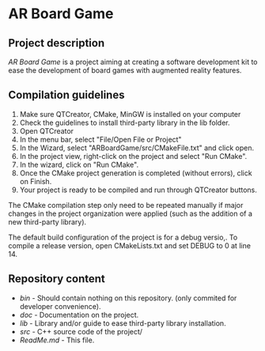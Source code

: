 # AR Board Game 

## Project description
*AR Board Game* is a project aiming at creating a software development kit to ease the development of board games with augmented reality features.

## Compilation guidelines

1. Make sure QTCreator, CMake, MinGW is installed on your computer
2. Check the guidelines to install third-party library in the lib folder.
3. Open QTCreator
4. In the menu bar, select "File/Open File or Project"
5. In the Wizard, select "ARBoardGame/src/CMakeFile.txt" and click open.
6. In the project view, right-click on the project and select "Run CMake".
7. In the wizard, click on "Run CMake".
8. Once the CMake project generation is completed (without errors), click on Finish.
9. Your project is ready to be compiled and run through QTCreator buttons.

The CMake compilation step only need to be repeated manually if major changes in the project organization were applied (such as the addition of a new third-party library).

The default build configuration of the project is for a debug versio,. To compile a release version, open CMakeLists.txt and set DEBUG to 0 at line 14. 

## Repository content

* *bin* - Should contain nothing on this repository. (only commited for developer convenience).
* *doc* - Documentation on the project.
* *lib* - Library and/or guide to ease third-party library installation.
* *src* - C++ source code of the project/
* *ReadMe.md* - This file.

